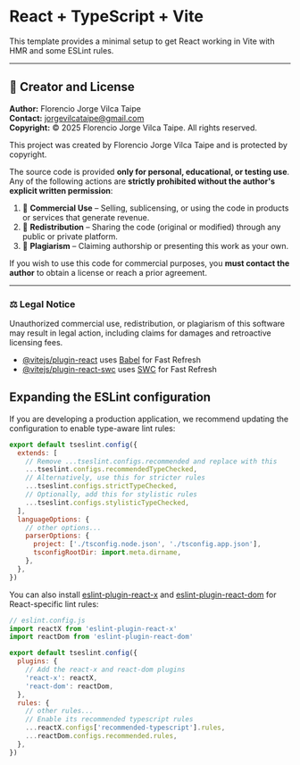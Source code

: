 # React + TypeScript + Vite

This template provides a minimal setup to get React working in Vite with HMR and some ESLint rules.

---

## 📄 Creator and License

**Author:** Florencio Jorge Vilca Taipe  
**Contact:** jorgevilcataipe@gmail.com  
**Copyright:** © 2025 Florencio Jorge Vilca Taipe. All rights reserved.

This project was created by Florencio Jorge Vilca Taipe and is protected by copyright.

The source code is provided **only for personal, educational, or testing use**.  
Any of the following actions are **strictly prohibited without the author's explicit written permission**:

1. 🚫 **Commercial Use** – Selling, sublicensing, or using the code in products or services that generate revenue.
2. 🚫 **Redistribution** – Sharing the code (original or modified) through any public or private platform.
3. 🚫 **Plagiarism** – Claiming authorship or presenting this work as your own.

If you wish to use this code for commercial purposes, you **must contact the author** to obtain a license or reach a prior agreement.

---

### ⚖️ Legal Notice

Unauthorized commercial use, redistribution, or plagiarism of this software may result in legal action, including claims for damages and retroactive licensing fees.



- [@vitejs/plugin-react](https://github.com/vitejs/vite-plugin-react/blob/main/packages/plugin-react) uses [Babel](https://babeljs.io/) for Fast Refresh
- [@vitejs/plugin-react-swc](https://github.com/vitejs/vite-plugin-react/blob/main/packages/plugin-react-swc) uses [SWC](https://swc.rs/) for Fast Refresh

## Expanding the ESLint configuration

If you are developing a production application, we recommend updating the configuration to enable type-aware lint rules:

```js
export default tseslint.config({
  extends: [
    // Remove ...tseslint.configs.recommended and replace with this
    ...tseslint.configs.recommendedTypeChecked,
    // Alternatively, use this for stricter rules
    ...tseslint.configs.strictTypeChecked,
    // Optionally, add this for stylistic rules
    ...tseslint.configs.stylisticTypeChecked,
  ],
  languageOptions: {
    // other options...
    parserOptions: {
      project: ['./tsconfig.node.json', './tsconfig.app.json'],
      tsconfigRootDir: import.meta.dirname,
    },
  },
})
```

You can also install [eslint-plugin-react-x](https://github.com/Rel1cx/eslint-react/tree/main/packages/plugins/eslint-plugin-react-x) and [eslint-plugin-react-dom](https://github.com/Rel1cx/eslint-react/tree/main/packages/plugins/eslint-plugin-react-dom) for React-specific lint rules:

```js
// eslint.config.js
import reactX from 'eslint-plugin-react-x'
import reactDom from 'eslint-plugin-react-dom'

export default tseslint.config({
  plugins: {
    // Add the react-x and react-dom plugins
    'react-x': reactX,
    'react-dom': reactDom,
  },
  rules: {
    // other rules...
    // Enable its recommended typescript rules
    ...reactX.configs['recommended-typescript'].rules,
    ...reactDom.configs.recommended.rules,
  },
})
```
